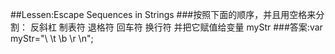 ##Lessen:Escape Sequences in Strings
###按照下面的顺序，并且用空格来分割：
反斜杠 制表符 退格符 回车符 换行符 并把它赋值给变量 myStr
###答案:var myStr="\\ \t \b \r \n";
